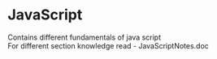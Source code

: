# JavaScript <br/>
Contains different fundamentals of java script<br/>
For different section knowledge read - JavaScriptNotes.doc<br/>
